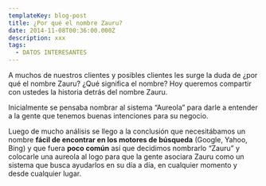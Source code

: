 ```yaml
---
templateKey: blog-post
title: ¿Por qué el nombre Zauru?
date: 2014-11-08T00:36:00.000Z
description: xxx
tags:
  - DATOS INTERESANTES
---
```

A muchos de nuestros clientes y posibles clientes les surge la duda de ¿por qué el nombre Zauru? ¿Qué significa el nombre? Hoy queremos compartir con ustedes la historia detrás del nombre Zauru.



Inicialmente se pensaba nombrar al sistema “Aureola” para darle a entender a la gente que tenemos buenas intenciones para su negocio.



Luego de mucho análisis se llego a la conclusión que necesitábamos un nombre **fácil de encontrar en los motores de búsqueda** (Google, Yahoo, Bing) y que fuera **poco común** así que decidimos nombrarlo “Zauru” y colocarle una aureola al logo para que la gente asociara Zauru como un sistema que busca ayudarlos en su día a día, en cualquier momento y desde cualquier lugar.

